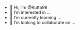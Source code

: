 - 👋 Hi, I’m @Kutta98
- 👀 I’m interested in ...
- 🌱 I’m currently learning ...
- 💞️ I’m looking to collaborate on ...


<!---
Kutta98/Kutta98 is a ✨ special ✨ repository because its `README.md` (this file) appears on your GitHub profile.
You can click the Preview link to take a look at your changes.
--->
